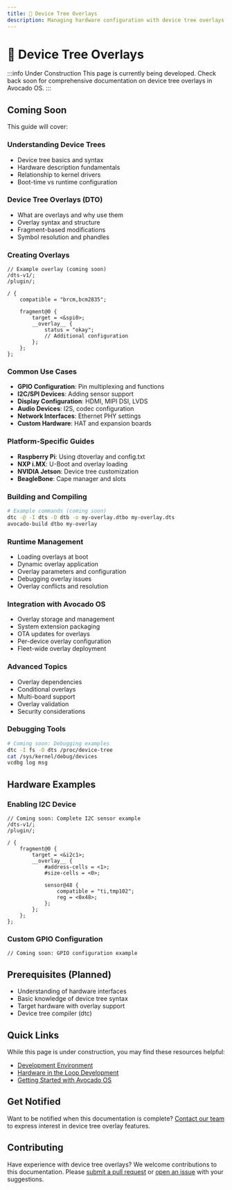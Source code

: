 ```yaml
---
title: 🚧 Device Tree Overlays
description: Managing hardware configuration with device tree overlays
---
```


# 🚧 Device Tree Overlays

:::info Under Construction
This page is currently being developed. Check back soon for comprehensive documentation on device tree overlays in Avocado OS.
:::

## Coming Soon

This guide will cover:

### Understanding Device Trees
- Device tree basics and syntax
- Hardware description fundamentals
- Relationship to kernel drivers
- Boot-time vs runtime configuration

### Device Tree Overlays (DTO)
- What are overlays and why use them
- Overlay syntax and structure
- Fragment-based modifications
- Symbol resolution and phandles

### Creating Overlays
```dts
// Example overlay (coming soon)
/dts-v1/;
/plugin/;

/ {
    compatible = "brcm,bcm2835";
    
    fragment@0 {
        target = <&spi0>;
        __overlay__ {
            status = "okay";
            // Additional configuration
        };
    };
};
```

### Common Use Cases
- **GPIO Configuration**: Pin multiplexing and functions
- **I2C/SPI Devices**: Adding sensor support
- **Display Configuration**: HDMI, MIPI DSI, LVDS
- **Audio Devices**: I2S, codec configuration
- **Network Interfaces**: Ethernet PHY settings
- **Custom Hardware**: HAT and expansion boards

### Platform-Specific Guides
- **Raspberry Pi**: Using dtoverlay and config.txt
- **NXP i.MX**: U-Boot and overlay loading
- **NVIDIA Jetson**: Device tree customization
- **BeagleBone**: Cape manager and slots

### Building and Compiling
```bash
# Example commands (coming soon)
dtc -@ -I dts -O dtb -o my-overlay.dtbo my-overlay.dts
avocado-build dtbo my-overlay
```

### Runtime Management
- Loading overlays at boot
- Dynamic overlay application
- Overlay parameters and configuration
- Debugging overlay issues
- Overlay conflicts and resolution

### Integration with Avocado OS
- Overlay storage and management
- System extension packaging
- OTA updates for overlays
- Per-device overlay configuration
- Fleet-wide overlay deployment

### Advanced Topics
- Overlay dependencies
- Conditional overlays
- Multi-board support
- Overlay validation
- Security considerations

### Debugging Tools
```bash
# Coming soon: Debugging examples
dtc -I fs -O dts /proc/device-tree
cat /sys/kernel/debug/devices
vcdbg log msg
```

## Hardware Examples

### Enabling I2C Device
```dts
// Coming soon: Complete I2C sensor example
/dts-v1/;
/plugin/;

/ {
    fragment@0 {
        target = <&i2c1>;
        __overlay__ {
            #address-cells = <1>;
            #size-cells = <0>;
            
            sensor@48 {
                compatible = "ti,tmp102";
                reg = <0x48>;
            };
        };
    };
};
```

### Custom GPIO Configuration
```dts
// Coming soon: GPIO configuration example
```

## Prerequisites (Planned)

- Understanding of hardware interfaces
- Basic knowledge of device tree syntax
- Target hardware with overlay support
- Device tree compiler (dtc)

## Quick Links

While this page is under construction, you may find these resources helpful:

- [Development Environment](./development-environment)
- [Hardware in the Loop Development](./hardware-in-the-loop)
- [Getting Started with Avocado OS](./getting-started)

## Get Notified

Want to be notified when this documentation is complete? [Contact our team](mailto:support@peridio.com) to express interest in device tree overlay features.

## Contributing

Have experience with device tree overlays? We welcome contributions to this documentation. Please [submit a pull request](https://github.com/peridio/peridio-docs) or [open an issue](https://github.com/peridio/peridio-docs/issues) with your suggestions.
